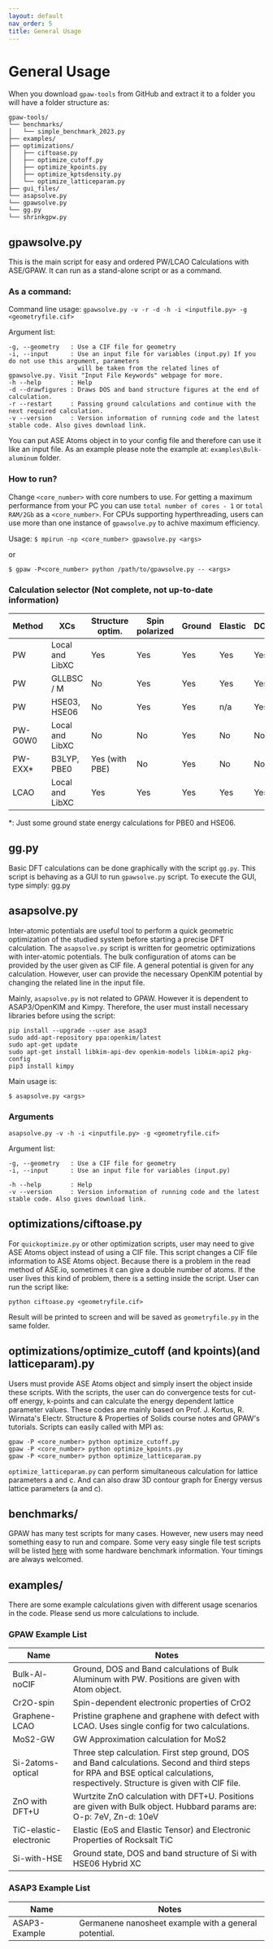 ```yaml
---
layout: default
nav_order: 5
title: General Usage
---
```


# General Usage
When you download `gpaw-tools` from GitHub and extract it to a folder you will have a folder structure as:

```
gpaw-tools/
└── benchmarks/
│   └── simple_benchmark_2023.py
├── examples/
├── optimizations/
│   ├── ciftoase.py
│   ├── optimize_cutoff.py
│   ├── optimize_kpoints.py
│   ├── optimize_kptsdensity.py
│   └── optimize_latticeparam.py
├── gui_files/
└── asapsolve.py
└── gpawsolve.py
└── gg.py
└── shrinkgpw.py
```

## gpawsolve.py
This is the main script for easy and ordered PW/LCAO Calculations with ASE/GPAW. It can run as a stand-alone script or as a command.

### As a command:
Command line usage: `gpawsolve.py -v -r -d -h -i <inputfile.py> -g <geometryfile.cif>`

Argument list:
```
-g, --geometry   : Use a CIF file for geometry
-i, --input      : Use an input file for variables (input.py) If you do not use this argument, parameters 
                   will be taken from the related lines of gpawsolve.py. Visit "Input File Keywords" webpage for more. 
-h --help        : Help
-d --drawfigures : Draws DOS and band structure figures at the end of calculation.
-r --restart     : Passing ground calculations and continue with the next required calculation.
-v --version     : Version information of running code and the latest stable code. Also gives download link.
 ```
 
 You can put ASE Atoms object in to your config file and therefore can use it like an input file. As an example please note the example at: `examples\Bulk-aluminum` folder.
 
### How to run?
Change `<core_number>` with core numbers to use. For getting a maximum performance from your PC you can use `total number of cores - 1` or `total RAM/2Gb` as a `<core_number>`. For CPUs supporting hyperthreading, users can use more than one instance of `gpawsolve.py` to achive maximum efficiency. 

Usage:
`$ mpirun -np <core_number> gpawsolve.py <args>`

or

`$ gpaw -P<core_number> python /path/to/gpawsolve.py -- <args>`

### Calculation selector (Not complete, not up-to-date information)

 | Method | XCs                 | Structure optim. | Spin polarized | Ground | Elastic | DOS | DFT+U | Band | Electron Density | Optical |
 | ------ | ------------------- | ---------------- | -------------- | ------ | ------- | --- | ----- | ---- | ---------------- | ------- |
 |   PW   | Local and LibXC     | Yes              | Yes            | Yes    | Yes     | Yes | Yes   | Yes  | Yes              | Yes     |
 |   PW   | GLLBSC / M          | No               | Yes            | Yes    | Yes     | Yes | No    | Yes  | Yes              | Yes     |
 |   PW   | HSE03, HSE06        | No               | Yes            | Yes    | n/a     | Yes | No    | No   | No               | No      |
 | PW-G0W0| Local and LibXC     | No               | No             | Yes    | No      | No  | No    | Some | No               | No      |
 | PW-EXX*| B3LYP, PBE0         | Yes (with PBE)   | No             | Yes    | No      | No  | No    | No   | No               | No      |
 |  LCAO  | Local and LibXC     | Yes              | Yes            | Yes    | Yes     | Yes | Yes   | Yes  | Yes              | No      |

*: Just some ground state energy calculations for PBE0 and HSE06.

## gg.py
Basic DFT calculations can be done graphically with the script `gg.py`. This script is behaving as a GUI to run `gpawsolve.py` script. To execute the GUI, type simply:
  gg.py

## asapsolve.py
Inter-atomic potentials are useful tool to perform a quick geometric optimization of the studied system before starting a precise DFT calculation. The `asapsolve.py` script is written for geometric optimizations with inter-atomic potentials. The bulk configuration of atoms can be provided by the user given as CIF file. A general potential is given for any calculation. However, user can provide the necessary OpenKIM potential by changing the related line in the input file.

Mainly, `asapsolve.py` is not related to GPAW. However it is dependent to ASAP3/OpenKIM and Kimpy. Therefore, the user must install necessary libraries before using the script:

    pip install --upgrade --user ase asap3
    sudo add-apt-repository ppa:openkim/latest
    sudo apt-get update
    sudo apt-get install libkim-api-dev openkim-models libkim-api2 pkg-config
    pip3 install kimpy

Main usage is:

`$ asapsolve.py <args>`

### Arguments

`asapsolve.py -v -h -i <inputfile.py> -g <geometryfile.cif>`

Argument list:
```
-g, --geometry   : Use a CIF file for geometry
-i, --input      : Use an input file for variables (input.py) 

-h --help        : Help
-v --version     : Version information of running code and the latest stable code. Also gives download link.
 ```
 
## optimizations/ciftoase.py
For `quickoptimize.py` or other optimization scripts, user may need to give ASE Atoms object instead of using a CIF file. This script changes a CIF file information to ASE Atoms object. Because there is a problem in the read method of ASE.io, sometimes it can give a double number of atoms. If the user lives this kind of problem, there is a setting inside the script. User can run the script like:

    python ciftoase.py <geometryfile.cif>

Result will be printed to screen and will be saved as `geometryfile.py` in the same folder.

## optimizations/optimize_cutoff (and kpoints)(and latticeparam).py
Users must provide ASE Atoms object and simply insert the object inside these scripts. With the scripts, the user can do convergence tests for cut-off energy, k-points and can calculate the energy dependent lattice parameter values. These codes are mainly based on Prof. J. Kortus, R. Wirnata's Electr. Structure & Properties of Solids course notes and GPAW's tutorials. Scripts can easily called with MPI as:

    gpaw -P <core_number> python optimize_cutoff.py
    gpaw -P <core_number> python optimize_kpoints.py
    gpaw -P <core_number> python optimize_latticeparam.py

`optimize_latticeparam.py` can perform simultaneous calculation for lattice parameters a and c. And can also draw 3D contour graph for Energy versus lattice parameters (a and c).

## benchmarks/
GPAW has many test scripts for many cases. However, new users may need something easy to run and compare. Some very easy single file test scripts will be listed [here](https://github.com/lrgresearch/gpaw-tools/tree/main/benchmarks) with some hardware benchmark information. Your timings are always welcomed.

## examples/
There are some example calculations given with different usage scenarios in the code. Please send us more calculations to include.

### GPAW Example List

| Name              | Notes  | 
| ----------------- | ------ |
| Bulk-Al-noCIF     | Ground, DOS and Band calculations of Bulk Aluminum with PW. Positions are given with Atom object.          |
| Cr2O-spin         |Spin-dependent electronic properties of CrO2 |
| Graphene-LCAO     | Pristine graphene and graphene with defect with LCAO. Uses single config for two calculations. |
| MoS2-GW           | GW Approximation calculation for MoS2 |
| Si-2atoms-optical | Three step calculation. First step ground, DOS and Band calculations. Second and third steps for RPA and BSE optical calculations, respectively. Structure is given with CIF file. |
| ZnO with DFT+U    | Wurtzite ZnO calculation with DFT+U. Positions are given with Bulk object. Hubbard params are: O-p: 7eV, Zn-d: 10eV|
| TiC-elastic-electronic | Elastic (EoS and Elastic Tensor) and Electronic Properties of Rocksalt TiC |
| Si-with-HSE | Ground state, DOS and band structure of Si with HSE06 Hybrid XC | 

### ASAP3 Example List

| Name              | Notes  | 
| ----------------- | ------ |
| ASAP3-Example     | Germanene nanosheet example with a general potential.          |
